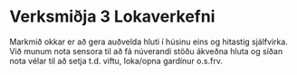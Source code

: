 # Verksmiðja 3 Lokaverkefni

Markmið okkar er að gera auðvelda hluti í húsinu eins og hitastig sjálfvirka. Við munum nota sensora til að fá núverandi stöðu ákveðna hluta og síðan nota vélar til að setja t.d. viftu, loka/opna gardínur o.s.frv.


